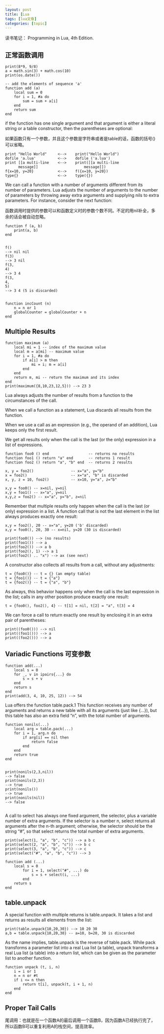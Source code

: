 ```yaml
---
layout: post
title: [Lua 
tags: [lua文章]
categories: [topic]
---
```

<p>读书笔记： Programming in Lua, 4th Edition.</p>

<h2 id="正常函数调用">正常函数调用</h2>

<div class="language-lua highlighter-rouge"><div class="highlight"><pre class="highlight"><code><span class="nb">print</span><span class="p">(</span><span class="mi">8</span><span class="o">*</span><span class="mi">9</span><span class="p">,</span> <span class="mi">9</span><span class="o">/</span><span class="mi">8</span><span class="p">)</span>
<span class="n">a</span> <span class="o">=</span> <span class="nb">math.sin</span><span class="p">(</span><span class="mi">3</span><span class="p">)</span> <span class="o">+</span> <span class="nb">math.cos</span><span class="p">(</span><span class="mi">10</span><span class="p">)</span>
<span class="nb">print</span><span class="p">(</span><span class="nb">os.date</span><span class="p">())</span>
</code></pre></div></div>

<div class="language-lua highlighter-rouge"><div class="highlight"><pre class="highlight"><code><span class="c1">-- add the elements of sequence &#39;a&#39;</span>
<span class="k">function</span> <span class="nf">add</span> <span class="p">(</span><span class="n">a</span><span class="p">)</span>
    <span class="kd">local</span> <span class="n">sum</span> <span class="o">=</span> <span class="mi">0</span>
    <span class="k">for</span> <span class="n">i</span> <span class="o">=</span> <span class="mi">1</span><span class="p">,</span> <span class="o">#</span><span class="n">a</span> <span class="k">do</span>
        <span class="n">sum</span> <span class="o">=</span> <span class="n">sum</span> <span class="o">+</span> <span class="n">a</span><span class="p">[</span><span class="n">i</span><span class="p">]</span>
    <span class="k">end</span>
    <span class="k">return</span> <span class="n">sum</span>
<span class="k">end</span>
</code></pre></div></div>

<p>if the function has one single argument and that argument is either a literal string or a table constructor,
then the parentheses are optional:</p>

<p>如果函数只有一个参数，并且这个参数是字符串或者是table的话，函数的括号()可以省略。</p>

<div class="language-lua highlighter-rouge"><div class="highlight"><pre class="highlight"><code><span class="nb">print</span> <span class="s2">&#34;Hello World&#34;</span>     <span class="o">&lt;</span><span class="c1">--&gt;    print(&#34;Hello World&#34;)</span>
<span class="nb">dofile</span> <span class="s1">&#39;a.lua&#39;</span>          <span class="o">&lt;</span><span class="c1">--&gt;    dofile (&#39;a.lua&#39;)</span>
<span class="nb">print</span> <span class="s">[[a multi-line    &lt;--&gt;    print([[a multi-line
      message]]</span>                     <span class="n">message</span><span class="p">]])</span>
<span class="n">f</span><span class="p">{</span><span class="n">x</span><span class="o">=</span><span class="mi">10</span><span class="p">,</span> <span class="n">y</span><span class="o">=</span><span class="mi">20</span><span class="p">}</span>           <span class="o">&lt;</span><span class="c1">--&gt;    f({x=10, y=20})</span>
<span class="nb">type</span><span class="p">{}</span>                  <span class="o">&lt;</span><span class="c1">--&gt;    type({})</span>
</code></pre></div></div>

<p>We can call a function with a number of arguments different from its number of parameters. Lua adjusts
the number of arguments to the number of parameters by throwing away extra arguments and supplying
nils to extra parameters. For instance, consider the next function:</p>

<p>函数调用时提供的参数可以和函数定义时的参数个数不同。不足的用nil补全，多余的话会被自动忽略。</p>

<div class="language-lua highlighter-rouge"><div class="highlight"><pre class="highlight"><code><span class="k">function</span> <span class="nf">f</span> <span class="p">(</span><span class="n">a</span><span class="p">,</span> <span class="n">b</span><span class="p">)</span>
    <span class="nb">print</span><span class="p">(</span><span class="n">a</span><span class="p">,</span> <span class="n">b</span><span class="p">)</span>
<span class="k">end</span>

<span class="n">f</span><span class="p">()</span>           <span class="c1">--&gt; nil nil</span>
<span class="n">f</span><span class="p">(</span><span class="mi">3</span><span class="p">)</span>          <span class="c1">--&gt; 3 nil</span>
<span class="n">f</span><span class="p">(</span><span class="mi">3</span><span class="p">,</span> <span class="mi">4</span><span class="p">)</span>       <span class="c1">--&gt; 3 4</span>
<span class="n">f</span><span class="p">(</span><span class="mi">3</span><span class="p">,</span> <span class="mi">4</span><span class="p">,</span> <span class="mi">5</span><span class="p">)</span>    <span class="c1">--&gt; 3 4 (5 is discarded)</span>
</code></pre></div></div>

<div class="language-lua highlighter-rouge"><div class="highlight"><pre class="highlight"><code><span class="k">function</span> <span class="nf">incCount</span> <span class="p">(</span><span class="n">n</span><span class="p">)</span>
    <span class="n">n</span> <span class="o">=</span> <span class="n">n</span> <span class="ow">or</span> <span class="mi">1</span>
    <span class="n">globalCounter</span> <span class="o">=</span> <span class="n">globalCounter</span> <span class="o">+</span> <span class="n">n</span>
<span class="k">end</span>
</code></pre></div></div>

<h2 id="multiple-results">Multiple Results</h2>

<div class="language-lua highlighter-rouge"><div class="highlight"><pre class="highlight"><code><span class="k">function</span> <span class="nf">maximum</span> <span class="p">(</span><span class="n">a</span><span class="p">)</span>
    <span class="kd">local</span> <span class="n">mi</span> <span class="o">=</span> <span class="mi">1</span> <span class="c1">-- index of the maximum value</span>
    <span class="kd">local</span> <span class="n">m</span> <span class="o">=</span> <span class="n">a</span><span class="p">[</span><span class="n">mi</span><span class="p">]</span> <span class="c1">-- maximum value</span>
    <span class="k">for</span> <span class="n">i</span> <span class="o">=</span> <span class="mi">1</span><span class="p">,</span> <span class="o">#</span><span class="n">a</span> <span class="k">do</span>
        <span class="k">if</span> <span class="n">a</span><span class="p">[</span><span class="n">i</span><span class="p">]</span> <span class="o">&gt;</span> <span class="n">m</span> <span class="k">then</span>
            <span class="n">mi</span> <span class="o">=</span> <span class="n">i</span><span class="p">;</span> <span class="n">m</span> <span class="o">=</span> <span class="n">a</span><span class="p">[</span><span class="n">i</span><span class="p">]</span>
        <span class="k">end</span>
    <span class="k">end</span>
    <span class="k">return</span> <span class="n">m</span><span class="p">,</span> <span class="n">mi</span> <span class="c1">-- return the maximum and its index</span>
<span class="k">end</span>
<span class="nb">print</span><span class="p">(</span><span class="n">maximum</span><span class="p">({</span><span class="mi">8</span><span class="p">,</span><span class="mi">10</span><span class="p">,</span><span class="mi">23</span><span class="p">,</span><span class="mi">12</span><span class="p">,</span><span class="mi">5</span><span class="p">}))</span> <span class="c1">--&gt; 23 3</span>
</code></pre></div></div>

<p>Lua always adjusts the number of results from a function to the circumstances of the call.</p>

<p>When we call a function as a statement, Lua discards all results from the function.</p>

<p>When we use a call as an expression (e.g., the operand of an addition), Lua keeps only the first result.</p>

<p>We get all results only when the call is the last (or the only) expression in a list of expressions.</p>

<div class="language-lua highlighter-rouge"><div class="highlight"><pre class="highlight"><code><span class="k">function</span> <span class="nf">foo0</span> <span class="p">()</span> <span class="k">end</span>                  <span class="c1">-- returns no results</span>
<span class="k">function</span> <span class="nf">foo1</span> <span class="p">()</span> <span class="k">return</span> <span class="s2">&#34;a&#34;</span> <span class="k">end</span>       <span class="c1">-- returns 1 result</span>
<span class="k">function</span> <span class="nf">foo2</span> <span class="p">()</span> <span class="k">return</span> <span class="s2">&#34;a&#34;</span><span class="p">,</span> <span class="s2">&#34;b&#34;</span> <span class="k">end</span>  <span class="c1">-- returns 2 results</span>
</code></pre></div></div>

<div class="language-lua highlighter-rouge"><div class="highlight"><pre class="highlight"><code><span class="n">x</span><span class="p">,</span> <span class="n">y</span> <span class="o">=</span> <span class="n">foo2</span><span class="p">()</span>                 <span class="c1">-- x=&#34;a&#34;, y=&#34;b&#34;</span>
<span class="n">x</span> <span class="o">=</span> <span class="n">foo2</span><span class="p">()</span>                    <span class="c1">-- x=&#34;a&#34;, &#34;b&#34; is discarded</span>
<span class="n">x</span><span class="p">,</span> <span class="n">y</span><span class="p">,</span> <span class="n">z</span> <span class="o">=</span> <span class="mi">10</span><span class="p">,</span> <span class="n">foo2</span><span class="p">()</span>          <span class="c1">-- x=10, y=&#34;a&#34;, z=&#34;b&#34;</span>
</code></pre></div></div>

<div class="language-lua highlighter-rouge"><div class="highlight"><pre class="highlight"><code><span class="n">x</span><span class="p">,</span><span class="n">y</span> <span class="o">=</span> <span class="n">foo0</span><span class="p">()</span> <span class="c1">-- x=nil, y=nil</span>
<span class="n">x</span><span class="p">,</span><span class="n">y</span> <span class="o">=</span> <span class="n">foo1</span><span class="p">()</span> <span class="c1">-- x=&#34;a&#34;, y=nil</span>
<span class="n">x</span><span class="p">,</span><span class="n">y</span><span class="p">,</span><span class="n">z</span> <span class="o">=</span> <span class="n">foo2</span><span class="p">()</span> <span class="c1">-- x=&#34;a&#34;, y=&#34;b&#34;, z=nil</span>
</code></pre></div></div>

<p>Remember that multiple results only happen when the call is the last (or only) expression in a list. A
function call that is not the last element in the list always produces exactly one result:</p>

<div class="language-lua highlighter-rouge"><div class="highlight"><pre class="highlight"><code><span class="n">x</span><span class="p">,</span><span class="n">y</span> <span class="o">=</span> <span class="n">foo2</span><span class="p">(),</span> <span class="mi">20</span> <span class="c1">-- x=&#34;a&#34;, y=20 (&#39;b&#39; discarded)</span>
<span class="n">x</span><span class="p">,</span><span class="n">y</span> <span class="o">=</span> <span class="n">foo0</span><span class="p">(),</span> <span class="mi">20</span><span class="p">,</span> <span class="mi">30</span> <span class="c1">-- x=nil, y=20 (30 is discarded)</span>
</code></pre></div></div>

<div class="language-lua highlighter-rouge"><div class="highlight"><pre class="highlight"><code><span class="nb">print</span><span class="p">(</span><span class="n">foo0</span><span class="p">())</span> <span class="c1">--&gt; (no results)</span>
<span class="nb">print</span><span class="p">(</span><span class="n">foo1</span><span class="p">())</span> <span class="c1">--&gt; a</span>
<span class="nb">print</span><span class="p">(</span><span class="n">foo2</span><span class="p">())</span> <span class="c1">--&gt; a b</span>
<span class="nb">print</span><span class="p">(</span><span class="n">foo2</span><span class="p">(),</span> <span class="mi">1</span><span class="p">)</span> <span class="c1">--&gt; a 1</span>
<span class="nb">print</span><span class="p">(</span><span class="n">foo2</span><span class="p">()</span> <span class="o">..</span> <span class="s2">&#34;x&#34;</span><span class="p">)</span> <span class="c1">--&gt; ax (see next)</span>
</code></pre></div></div>

<p>A constructor also collects all results from a call, without any adjustments:</p>

<div class="language-lua highlighter-rouge"><div class="highlight"><pre class="highlight"><code><span class="n">t</span> <span class="o">=</span> <span class="p">{</span><span class="n">foo0</span><span class="p">()}</span> <span class="c1">-- t = {} (an empty table)</span>
<span class="n">t</span> <span class="o">=</span> <span class="p">{</span><span class="n">foo1</span><span class="p">()}</span> <span class="c1">-- t = {&#34;a&#34;}</span>
<span class="n">t</span> <span class="o">=</span> <span class="p">{</span><span class="n">foo2</span><span class="p">()}</span> <span class="c1">-- t = {&#34;a&#34;, &#34;b&#34;}</span>
</code></pre></div></div>

<p>As always, this behavior happens only when the call is the last expression in the list; calls in any other
position produce exactly one result:</p>

<div class="language-lua highlighter-rouge"><div class="highlight"><pre class="highlight"><code><span class="n">t</span> <span class="o">=</span> <span class="p">{</span><span class="n">foo0</span><span class="p">(),</span> <span class="n">foo2</span><span class="p">(),</span> <span class="mi">4</span><span class="p">}</span> <span class="c1">-- t[1] = nil, t[2] = &#34;a&#34;, t[3] = 4</span>
</code></pre></div></div>

<p>We can force a call to return exactly one result by enclosing it in an extra pair of parentheses:</p>

<div class="language-lua highlighter-rouge"><div class="highlight"><pre class="highlight"><code><span class="nb">print</span><span class="p">((</span><span class="n">foo0</span><span class="p">()))</span> <span class="c1">--&gt; nil</span>
<span class="nb">print</span><span class="p">((</span><span class="n">foo1</span><span class="p">()))</span> <span class="c1">--&gt; a</span>
<span class="nb">print</span><span class="p">((</span><span class="n">foo2</span><span class="p">()))</span> <span class="c1">--&gt; a</span>
</code></pre></div></div>

<h2 id="variadic-functions-可变参数">Variadic Functions 可变参数</h2>

<div class="language-lua highlighter-rouge"><div class="highlight"><pre class="highlight"><code><span class="k">function</span> <span class="nf">add</span><span class="p">(</span><span class="o">...</span><span class="p">)</span>
    <span class="kd">local</span> <span class="n">s</span> <span class="o">=</span> <span class="mi">0</span>
    <span class="k">for</span> <span class="n">_</span><span class="p">,</span> <span class="n">v</span> <span class="k">in</span> <span class="nb">ipairs</span><span class="p">{</span><span class="o">...</span><span class="p">}</span> <span class="k">do</span>
        <span class="n">s</span> <span class="o">=</span> <span class="n">s</span> <span class="o">+</span> <span class="n">v</span>
    <span class="k">end</span>
    <span class="k">return</span> <span class="n">s</span>
<span class="k">end</span>
<span class="nb">print</span><span class="p">(</span><span class="n">add</span><span class="p">(</span><span class="mi">3</span><span class="p">,</span> <span class="mi">4</span><span class="p">,</span> <span class="mi">10</span><span class="p">,</span> <span class="mi">25</span><span class="p">,</span> <span class="mi">12</span><span class="p">))</span> <span class="c1">--&gt; 54</span>
</code></pre></div></div>

<p>Lua offers the function table.pack.1 This function receives any number of arguments and returns a
new table with all its arguments (just like {…}), but this table has also an extra field “n”, with the total
number of arguments.</p>

<div class="language-lua highlighter-rouge"><div class="highlight"><pre class="highlight"><code><span class="k">function</span> <span class="nf">nonils</span><span class="p">(</span><span class="o">...</span><span class="p">)</span>
    <span class="kd">local</span> <span class="n">arg</span> <span class="o">=</span> <span class="nb">table.pack</span><span class="p">(</span><span class="o">...</span><span class="p">)</span>
    <span class="k">for</span> <span class="n">i</span> <span class="o">=</span> <span class="mi">1</span><span class="p">,</span> <span class="n">arg</span><span class="p">.</span><span class="n">n</span> <span class="k">do</span>
        <span class="k">if</span> <span class="n">arg</span><span class="p">[</span><span class="n">i</span><span class="p">]</span> <span class="o">==</span> <span class="kc">nil</span> <span class="k">then</span>
            <span class="k">return</span> <span class="kc">false</span>
        <span class="k">end</span>
    <span class="k">end</span>
    <span class="k">return</span> <span class="kc">true</span>
<span class="k">end</span>

<span class="nb">print</span><span class="p">(</span><span class="n">nonils</span><span class="p">(</span><span class="mi">2</span><span class="p">,</span><span class="mi">3</span><span class="p">,</span><span class="kc">nil</span><span class="p">))</span> <span class="c1">--&gt; false</span>
<span class="nb">print</span><span class="p">(</span><span class="n">nonils</span><span class="p">(</span><span class="mi">2</span><span class="p">,</span><span class="mi">3</span><span class="p">))</span> <span class="c1">--&gt; true</span>
<span class="nb">print</span><span class="p">(</span><span class="n">nonils</span><span class="p">())</span> <span class="c1">--&gt; true</span>
<span class="nb">print</span><span class="p">(</span><span class="n">nonils</span><span class="p">(</span><span class="kc">nil</span><span class="p">))</span> <span class="c1">--&gt; false</span>
</code></pre></div></div>

<p>A call to select
has always one fixed argument, the selector, plus a variable number of extra arguments. If the selector is
a number n, select returns all arguments after the n-th argument; otherwise, the selector should be the
string “#”, so that select returns the total number of extra arguments.</p>

<div class="language-lua highlighter-rouge"><div class="highlight"><pre class="highlight"><code><span class="nb">print</span><span class="p">(</span><span class="nb">select</span><span class="p">(</span><span class="mi">1</span><span class="p">,</span> <span class="s2">&#34;a&#34;</span><span class="p">,</span> <span class="s2">&#34;b&#34;</span><span class="p">,</span> <span class="s2">&#34;c&#34;</span><span class="p">))</span> <span class="c1">--&gt; a b c</span>
<span class="nb">print</span><span class="p">(</span><span class="nb">select</span><span class="p">(</span><span class="mi">2</span><span class="p">,</span> <span class="s2">&#34;a&#34;</span><span class="p">,</span> <span class="s2">&#34;b&#34;</span><span class="p">,</span> <span class="s2">&#34;c&#34;</span><span class="p">))</span> <span class="c1">--&gt; b c</span>
<span class="nb">print</span><span class="p">(</span><span class="nb">select</span><span class="p">(</span><span class="mi">3</span><span class="p">,</span> <span class="s2">&#34;a&#34;</span><span class="p">,</span> <span class="s2">&#34;b&#34;</span><span class="p">,</span> <span class="s2">&#34;c&#34;</span><span class="p">))</span> <span class="c1">--&gt; c</span>
<span class="nb">print</span><span class="p">(</span><span class="nb">select</span><span class="p">(</span><span class="s2">&#34;#&#34;</span><span class="p">,</span> <span class="s2">&#34;a&#34;</span><span class="p">,</span> <span class="s2">&#34;b&#34;</span><span class="p">,</span> <span class="s2">&#34;c&#34;</span><span class="p">))</span> <span class="c1">--&gt; 3</span>
</code></pre></div></div>

<div class="language-lua highlighter-rouge"><div class="highlight"><pre class="highlight"><code><span class="k">function</span> <span class="nf">add</span> <span class="p">(</span><span class="o">...</span><span class="p">)</span>
    <span class="kd">local</span> <span class="n">s</span> <span class="o">=</span> <span class="mi">0</span>
        <span class="k">for</span> <span class="n">i</span> <span class="o">=</span> <span class="mi">1</span><span class="p">,</span> <span class="nb">select</span><span class="p">(</span><span class="s2">&#34;#&#34;</span><span class="p">,</span> <span class="o">...</span><span class="p">)</span> <span class="k">do</span>
            <span class="n">s</span> <span class="o">=</span> <span class="n">s</span> <span class="o">+</span> <span class="nb">select</span><span class="p">(</span><span class="n">i</span><span class="p">,</span> <span class="o">...</span><span class="p">)</span>
        <span class="k">end</span>
    <span class="k">return</span> <span class="n">s</span>
<span class="k">end</span>
</code></pre></div></div>

<h2 id="tableunpack">table.unpack</h2>

<p>A special function with multiple returns is table.unpack. It takes a list and returns as results all elements
from the list:</p>

<div class="language-lua highlighter-rouge"><div class="highlight"><pre class="highlight"><code><span class="nb">print</span><span class="p">(</span><span class="nb">table.unpack</span><span class="p">{</span><span class="mi">10</span><span class="p">,</span><span class="mi">20</span><span class="p">,</span><span class="mi">30</span><span class="p">})</span> <span class="c1">--&gt; 10 20 30</span>
<span class="n">a</span><span class="p">,</span><span class="n">b</span> <span class="o">=</span> <span class="nb">table.unpack</span><span class="p">{</span><span class="mi">10</span><span class="p">,</span><span class="mi">20</span><span class="p">,</span><span class="mi">30</span><span class="p">}</span> <span class="c1">-- a=10, b=20, 30 is discarded</span>
</code></pre></div></div>

<p>As the name implies, table.unpack is the reverse of table.pack. While pack transforms a parameter
list into a real Lua list (a table), unpack transforms a real Lua list (a table) into a return list, which
can be given as the parameter list to another function.</p>

<div class="language-lua highlighter-rouge"><div class="highlight"><pre class="highlight"><code><span class="k">function</span> <span class="nf">unpack</span> <span class="p">(</span><span class="n">t</span><span class="p">,</span> <span class="n">i</span><span class="p">,</span> <span class="n">n</span><span class="p">)</span>
    <span class="n">i</span> <span class="o">=</span> <span class="n">i</span> <span class="ow">or</span> <span class="mi">1</span>
    <span class="n">n</span> <span class="o">=</span> <span class="n">n</span> <span class="ow">or</span> <span class="o">#</span><span class="n">t</span>
    <span class="k">if</span> <span class="n">i</span> <span class="o">&lt;=</span> <span class="n">n</span> <span class="k">then</span>
        <span class="k">return</span> <span class="n">t</span><span class="p">[</span><span class="n">i</span><span class="p">],</span> <span class="n">unpack</span><span class="p">(</span><span class="n">t</span><span class="p">,</span> <span class="n">i</span> <span class="o">+</span> <span class="mi">1</span><span class="p">,</span> <span class="n">n</span><span class="p">)</span>
    <span class="k">end</span>
<span class="k">end</span>
</code></pre></div></div>

<h2 id="proper-tail-calls">Proper Tail Calls</h2>

<p>尾调用：也就是在一个函数A的最后调用一个函数B，因为函数A已经执行完了，所以函数B可以重复利用A的栈空间，提高效率。</p>